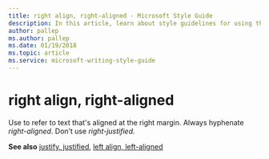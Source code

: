 ```yaml
---
title: right align, right-aligned - Microsoft Style Guide
description: In this article, learn about style guidelines for using the term 'right align' in Microsoft documents.
author: pallep
ms.author: pallep
ms.date: 01/19/2018
ms.topic: article
ms.service: microsoft-writing-style-guide
---
```


# right align, right-aligned

Use to refer to text that's aligned at the right margin. Always hyphenate *right-aligned*. Don’t use *right-justified*.

**See also** [justify, justified](~/a-z-word-list-term-collections/j/justify-justified.md), [left align, left-aligned](~/a-z-word-list-term-collections/l/left-align-left-aligned.md)
